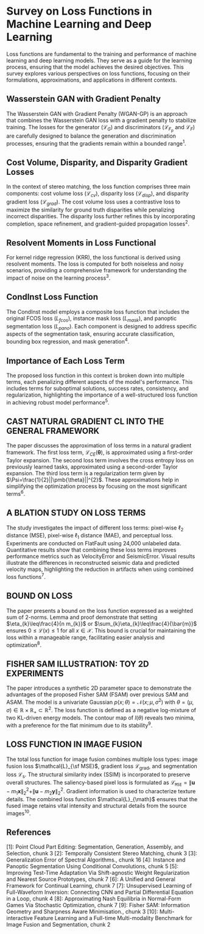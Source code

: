 # Survey on Loss Functions in Machine Learning and Deep Learning

Loss functions are fundamental to the training and performance of machine learning and deep learning models. They serve as a guide for the learning process, ensuring that the model achieves the desired objectives. This survey explores various perspectives on loss functions, focusing on their formulations, approximations, and applications in different contexts.

## Wasserstein GAN with Gradient Penalty

The Wasserstein GAN with Gradient Penalty (WGAN-GP) is an approach that combines the Wasserstein GAN loss with a gradient penalty to stabilize training. The losses for the generator ($\mathcal{L}_{G}$) and discriminators ($\mathcal{L}_{F_{p}}$ and $\mathcal{L}_{F}$) are carefully designed to balance the generation and discrimination processes, ensuring that the gradients remain within a bounded range<sup>1</sup>.

## Cost Volume, Disparity, and Disparity Gradient Losses

In the context of stereo matching, the loss function comprises three main components: cost volume loss ($\mathcal{L}_{c v}$), disparity loss ($\mathcal{L}_{d i s p}$), and disparity gradient loss ($\mathcal{L}_{g r a d}$). The cost volume loss uses a contrastive loss to maximize the similarity for ground truth disparities while penalizing incorrect disparities. The disparity loss further refines this by incorporating completion, space refinement, and gradient-guided propagation losses<sup>2</sup>.

## Resolvent Moments in Loss Functional

For kernel ridge regression (KRR), the loss functional is derived using resolvent moments. The loss is computed for both noiseless and noisy scenarios, providing a comprehensive framework for understanding the impact of noise on the learning process<sup>3</sup>.

## CondInst Loss Function

The CondInst model employs a composite loss function that includes the original FCOS loss ($L_{f c o s}$), instance mask loss ($L_{m a s k}$), and panoptic segmentation loss ($L_{p a n o}$). Each component is designed to address specific aspects of the segmentation task, ensuring accurate classification, bounding box regression, and mask generation<sup>4</sup>.

## Importance of Each Loss Term

The proposed loss function in this context is broken down into multiple terms, each penalizing different aspects of the model's performance. This includes terms for suboptimal solutions, success rates, consistency, and regularization, highlighting the importance of a well-structured loss function in achieving robust model performance<sup>5</sup>.

## CAST NATURAL GRADIENT CL INTO THE GENERAL FRAMEWORK

The paper discusses the approximation of loss terms in a natural gradient framework. The first loss term, $\mathcal{L}_{C E}(\pmb{\theta})$, is approximated using a first-order Taylor expansion. The second loss term involves the cross entropy loss on previously learned tasks, approximated using a second-order Taylor expansion. The third loss term is a regularization term given by $\Psi=\frac{1}{2}||\pmb{\theta}||^{2}$. These approximations help in simplifying the optimization process by focusing on the most significant terms<sup>6</sup>.

## A BLATION STUDY ON LOSS TERMS

The study investigates the impact of different loss terms: pixel-wise $\ell_{2}$ distance (MSE), pixel-wise $\ell_{1}$ distance (MAE), and perceptual loss. Experiments are conducted on FlatFault using 24,000 unlabeled data. Quantitative results show that combining these loss terms improves performance metrics such as VelocityError and SeismicError. Visual results illustrate the differences in reconstructed seismic data and predicted velocity maps, highlighting the reduction in artifacts when using combined loss functions<sup>7</sup>.

## BOUND ON LOSS

The paper presents a bound on the loss function expressed as a weighted sum of 2-norms. Lemma and proof demonstrate that setting $\eta_{k}\leq\frac{4}{n m_{k}}$ or $\sum_{k}\eta_{k}\leq\frac{4}{\bar{m}}$ ensures $0\leq\mathcal{L}(x)\leq1$ for all $x\in\mathscr{X}$. This bound is crucial for maintaining the loss within a manageable range, facilitating easier analysis and optimization<sup>8</sup>.

## FISHER SAM ILLUSTRATION: TOY 2D EXPERIMENTS

The paper introduces a synthetic 2D parameter space to demonstrate the advantages of the proposed Fisher SAM (FSAM) over previous SAM and ASAM. The model is a univariate Gaussian $p(x;\theta)=\mathcal N(x;\mu,\sigma^{2})$ with $\theta=(\mu,\sigma)\in\mathbb{R}\times\mathbb{R}_{+}\subset\mathbb{R}^{2}$. The loss function is defined as a negative log-mixture of two KL-driven energy models. The contour map of $l(\theta)$ reveals two minima, with a preference for the flat minimum due to its stability<sup>9</sup>.

## LOSS FUNCTION IN IMAGE FUSION

The total loss function for image fusion combines multiple loss types: image fusion loss $\mathcal{L}_{\sf MSE}$, gradient loss $\mathcal{L}_{\mathrm{grad}}$, and segmentation loss $\mathcal{L}_{\mathrm{s}}$. The structural similarity index (SSIM) is incorporated to preserve overall structures. The saliency-based pixel loss is formulated as $\mathcal{L}_{\mathtt{MSE}}=\|\mathbf{u}-m_{1}\mathbf{x}\|_{2}^{2}+\|\mathbf{u}-m_{2}\mathbf{y}\|_{2}^{2}$. Gradient information is used to characterize texture details. The combined loss function $\mathcal{L}_{\math}$ ensures that the fused image retains vital intensity and structural details from the source images<sup>10</sup>.

## References

[1]: Point Cloud Part Editing: Segmentation, Generation, Assembly, and Selection, chunk 3
[2]: Temporally Consistent Stereo Matching, chunk 3
[3]: Generalization Error of Spectral Algorithms., chunk 16
[4]: Instance and Panoptic Segmentation Using Conditional Convolutions, chunk 5
[5]: Improving Test-Time Adaptation Via Shift-agnostic Weight Regularization and Nearest Source Prototypes, chunk 7
[6]: A Unified and General Framework for Continual Learning, chunk 7
[7]: Unsupervised Learning of Full-Waveform Inversion: Connecting CNN and Partial Differential Equation in a Loop, chunk 4
[8]: Approximating Nash Equilibria in Normal-Form Games Via Stochastic Optimization, chunk 7
[9]: Fisher SAM: Information Geometry and Sharpness Aware Minimisation., chunk 3
[10]: Multi-interactive Feature Learning and a Full-time Multi-modality Benchmark for Image Fusion and Segmentation, chunk 2